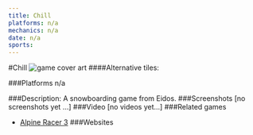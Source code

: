 ```yaml
---
title: Chill
platforms: n/a
mechanics: n/a
date: n/a
sports: 
---
```

#Chill
![game cover art](//images.igdb.com/igdb/image/upload/t_cover_big/gaijmuyx3ehhp3fuh1h7.jpg "Logo Title Text 1")
####Alternative tiles:

###Platforms
n/a

###Description:
A snowboarding game from Eidos.
###Screenshots
[no screenshots yet ...]
###Video
[no videos yet...]
###Related games
* [Alpine Racer 3](/games/alpine-racer-3-68269/)
###Websites


